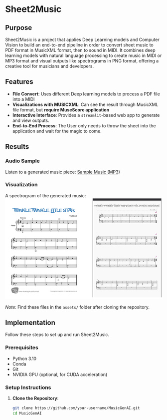 # Sheet2Music

## Purpose
Sheet2Music is a project that applies Deep Learning models and Computer Vision to build an end-to-end pipeline in order to convert sheet music to PDF format in MusicXML format, then to sound in MIDI. It combines deep learning models with natural language processing to create music in MIDI or MP3 format and visual outputs like spectrograms in PNG format, offering a creative tool for musicians and developers.

## Features
- **File Convert**: Uses different Deep learning models to process a PDF file into a MIDI
- **Visualizations with MUSICXML**: Can see the result through MusicXML file format, but **require MuseScore application**
- **Interactive Interface**: Provides a `streamlit`-based web app to generate and view outputs.
- **End-to-End Process**: The User only needs to throw the sheet into the application and wait for the magic to come.

## Results
### Audio Sample
Listen to a generated music piece:
[Sample Music (MP3)](assets/twinkle-twinkle-little-star-piano-solo_results.mp3)

### Visualization
A spectrogram of the generated music:
![Spectrogram](assets/result.png)

*Note*: Find these files in the `assets/` folder after cloning the repository.

## Implementation
Follow these steps to set up and run Sheet2Music.

### Prerequisites
- Python 3.10
- Conda
- Git
- NVIDIA GPU (optional, for CUDA acceleration)

### Setup Instructions
1. **Clone the Repository**:
   ```bash
   git clone https://github.com/your-username/MusicGenAI.git
   cd MusicGenAI
